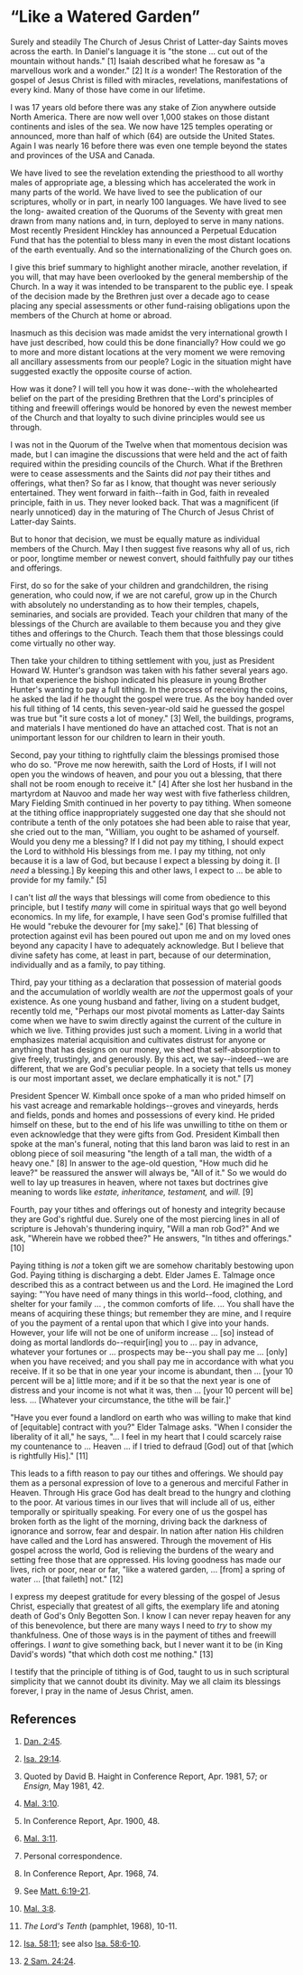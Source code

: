 # “Like a Watered Garden”

Surely and steadily The Church of Jesus Christ of Latter-day Saints moves
across the earth. In Daniel's language it is "the stone ... cut out of the
mountain without hands." [1]  Isaiah described what he foresaw as "a
marvellous work and a wonder." [2]  It _is_ a wonder! The Restoration of the
gospel of Jesus Christ is filled with miracles, revelations, manifestations of
every kind. Many of those have come in our lifetime.

I was 17 years old before there was any stake of Zion anywhere outside North
America. There are now well over 1,000 stakes on those distant continents and
isles of the sea. We now have 125 temples operating or announced, more than
half of which (64) are outside the United States. Again I was nearly 16 before
there was even one temple beyond the states and provinces of the USA and
Canada.

We have lived to see the revelation extending the priesthood to all worthy
males of appropriate age, a blessing which has accelerated the work in many
parts of the world. We have lived to see the publication of our scriptures,
wholly or in part, in nearly 100 languages. We have lived to see the long-
awaited creation of the Quorums of the Seventy with great men drawn from many
nations and, in turn, deployed to serve in many nations. Most recently
President Hinckley has announced a Perpetual Education Fund that has the
potential to bless many in even the most distant locations of the earth
eventually. And so the internationalizing of the Church goes on.

I give this brief summary to highlight another miracle, another revelation, if
you will, that may have been overlooked by the general membership of the
Church. In a way it was intended to be transparent to the public eye. I speak
of the decision made by the Brethren just over a decade ago to cease placing
any special assessments or other fund-raising obligations upon the members of
the Church at home or abroad.

Inasmuch as this decision was made amidst the very international growth I have
just described, how could this be done financially? How could we go to more
and more distant locations at the very moment we were removing all ancillary
assessments from our people? Logic in the situation might have suggested
exactly the opposite course of action.

How was it done? I will tell you how it was done--with the wholehearted belief
on the part of the presiding Brethren that the Lord's principles of tithing
and freewill offerings would be honored by even the newest member of the
Church and that loyalty to such divine principles would see us through.

I was not in the Quorum of the Twelve when that momentous decision was made,
but I can imagine the discussions that were held and the act of faith required
within the presiding councils of the Church. What if the Brethren were to
cease assessments and the Saints did _not_ pay their tithes and offerings,
what then? So far as I know, that thought was never seriously entertained.
They went forward in faith--faith in God, faith in revealed principle, faith
in us. They never looked back. That was a magnificent (if nearly unnoticed)
day in the maturing of The Church of Jesus Christ of Latter-day Saints.

But to honor that decision, we must be equally mature as individual members of
the Church. May I then suggest five reasons why all of us, rich or poor,
longtime member or newest convert, should faithfully pay our tithes and
offerings.

First, do so for the sake of your children and grandchildren, the rising
generation, who could now, if we are not careful, grow up in the Church with
absolutely no understanding as to how their temples, chapels, seminaries, and
socials are provided. Teach your children that many of the blessings of the
Church are available to them because you and they give tithes and offerings to
the Church. Teach them that those blessings could come virtually no other way.

Then take your children to tithing settlement with you, just as President
Howard W. Hunter's grandson was taken with his father several years ago. In
that experience the bishop indicated his pleasure in young Brother Hunter's
wanting to pay a full tithing. In the process of receiving the coins, he asked
the lad if he thought the gospel were true. As the boy handed over his full
tithing of 14 cents, this seven-year-old said he guessed the gospel was true
but "it sure costs a lot of money." [3]  Well, the buildings, programs, and
materials I have mentioned do have an attached cost. That is not an
unimportant lesson for our children to learn in their youth.

Second, pay your tithing to rightfully claim the blessings promised those who
do so. "Prove me now herewith, saith the Lord of Hosts, if I will not open you
the windows of heaven, and pour you out a blessing, that there shall not be
room enough to receive it." [4]  After she lost her husband in the martyrdom
at Nauvoo and made her way west with five fatherless children, Mary Fielding
Smith continued in her poverty to pay tithing. When someone at the tithing
office inappropriately suggested one day that she should not contribute a
tenth of the only potatoes she had been able to raise that year, she cried out
to the man, "William, you ought to be ashamed of yourself. Would you deny me a
blessing? If I did not pay my tithing, I should expect the Lord to withhold
His blessings from me. I pay my tithing, not only because it is a law of God,
but because I expect a blessing by doing it. [I _need_ a blessing.] By keeping
this and other laws, I expect to ... be able to provide for my family." [5]

I can't list _all_ the ways that blessings will come from obedience to this
principle, but I testify _many_ will come in spiritual ways that go well
beyond economics. In my life, for example, I have seen God's promise fulfilled
that He would "rebuke the devourer for [my sake]." [6]  That blessing of
protection against evil has been poured out upon me and on my loved ones
beyond any capacity I have to adequately acknowledge. But I believe that
divine safety has come, at least in part, because of our determination,
individually and as a family, to pay tithing.

Third, pay your tithing as a declaration that possession of material goods and
the accumulation of worldly wealth are _not_ the uppermost goals of your
existence. As one young husband and father, living on a student budget,
recently told me, "Perhaps our most pivotal moments as Latter-day Saints come
when we have to swim directly against the current of the culture in which we
live. Tithing provides just such a moment. Living in a world that emphasizes
material acquisition and cultivates distrust for anyone or anything that has
designs on our money, we shed that self-absorption to give freely, trustingly,
and generously. By this act, we say--indeed--we are different, that we are
God's peculiar people. In a society that tells us money is our most important
asset, we declare emphatically it is not." [7]

President Spencer W. Kimball once spoke of a man who prided himself on his
vast acreage and remarkable holdings--groves and vineyards, herds and fields,
ponds and homes and possessions of every kind. He prided himself on these, but
to the end of his life was unwilling to tithe on them or even acknowledge that
they were gifts from God. President Kimball then spoke at the man's funeral,
noting that this land baron was laid to rest in an oblong piece of soil
measuring "the length of a tall man, the width of a heavy one." [8]  In answer
to the age-old question, "How much did he leave?" be reassured the answer will
always be, "All of it." So we would do well to lay up treasures in heaven,
where not taxes but doctrines give meaning to words like _estate, inheritance,
testament,_ and _will._ [9]

Fourth, pay your tithes and offerings out of honesty and integrity because
they are God's rightful due. Surely one of the most piercing lines in all of
scripture is Jehovah's thundering inquiry, "Will a man rob God?" And we ask,
"Wherein have we robbed thee?" He answers, "In tithes and offerings." [10]

Paying tithing is _not_ a token gift we are somehow charitably bestowing upon
God. Paying tithing is discharging a debt. Elder James E. Talmage once
described this as a contract between us and the Lord. He imagined the Lord
saying: "'You have need of many things in this world--food, clothing, and
shelter for your family ... , the common comforts of life. ... You shall have the
means of acquiring these things; but remember they are mine, and I require of
you the payment of a rental upon that which I give into your hands. However,
your life will not be one of uniform increase ... [so] instead of doing as
mortal landlords do--requir[ing] you to ... pay in advance, whatever your
fortunes or ... prospects may be--you shall pay me ... [only] when you have
received; and you shall pay me in accordance with what you receive. If it so
be that in one year your income is abundant, then ... [your 10 percent will be
a] little more; and if it be so that the next year is one of distress and your
income is not what it was, then ... [your 10 percent will be] less. ... [Whatever
your circumstance, the tithe will be fair.]'

"Have you ever found a landlord on earth who was willing to make that kind of
[equitable] contract with you?" Elder Talmage asks. "When I consider the
liberality of it all," he says, "... I feel in my heart that I could scarcely
raise my countenance to ... Heaven ... if I tried to defraud [God] out of that
[which is rightfully His]." [11]

This leads to a fifth reason to pay our tithes and offerings. We should pay
them as a personal expression of love to a generous and merciful Father in
Heaven. Through His grace God has dealt bread to the hungry and clothing to
the poor. At various times in our lives that will include all of us, either
temporally or spiritually speaking. For every one of us the gospel has broken
forth as the light of the morning, driving back the darkness of ignorance and
sorrow, fear and despair. In nation after nation His children have called and
the Lord has answered. Through the movement of His gospel across the world,
God is relieving the burdens of the weary and setting free those that are
oppressed. His loving goodness has made our lives, rich or poor, near or far,
"like a watered garden, ... [from] a spring of water ... [that faileth] not." [12]

I express my deepest gratitude for every blessing of the gospel of Jesus
Christ, especially that greatest of all gifts, the exemplary life and atoning
death of God's Only Begotten Son. I know I can never repay heaven for any of
this benevolence, but there are many ways I need to _try_ to show my
thankfulness. One of those ways is in the payment of tithes and freewill
offerings. I _want_ to give something back, but I never want it to be (in King
David's words) "that which doth cost me nothing." [13]

I testify that the principle of tithing is of God, taught to us in such
scriptural simplicity that we cannot doubt its divinity. May we all claim its
blessings forever, I pray in the name of Jesus Christ, amen.

## References

  1.   [Dan. 2:45](https://www.lds.org/scriptures/ot/dan/2.45?lang=eng#44).

  2.   [Isa. 29:14](https://www.lds.org/scriptures/ot/isa/29.14?lang=eng#13).

  3.  Quoted by David B. Haight in Conference Report, Apr. 1981, 57; or _Ensign,_ May 1981, 42.

  4.   [Mal. 3:10](https://www.lds.org/scriptures/ot/mal/3.10?lang=eng#9).

  5.  In Conference Report, Apr. 1900, 48.

  6.   [Mal. 3:11](https://www.lds.org/scriptures/ot/mal/3.11?lang=eng#10).

  7.  Personal correspondence.

  8.  In Conference Report, Apr. 1968, 74.

  9.  See [Matt. 6:19-21](https://www.lds.org/scriptures/nt/matt/6.19-21?lang=eng#18).

  10.   [Mal. 3:8](https://www.lds.org/scriptures/ot/mal/3.8?lang=eng#7).

  11.   _The Lord's Tenth_ (pamphlet, 1968), 10-11.

  12.   [Isa. 58:11](https://www.lds.org/scriptures/ot/isa/58.11?lang=eng#10); see also [Isa. 58:6-10](https://www.lds.org/scriptures/ot/isa/58.6-10?lang=eng#5).

  13.   [2 Sam. 24:24](https://www.lds.org/scriptures/ot/2-sam/24.24?lang=eng#23).

